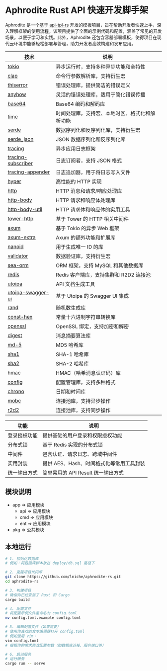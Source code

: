 # Aphrodite Rust API 快速开发脚手架

Aphrodite 是一个基于 [api-tpl-rs](https://github.com/shenghui0779/yiirs) 开发的模板项目，旨在帮助开发者快速上手，深入理解框架的使用流程。该项目提供了全面的示例代码和配置，涵盖了常见的开发场景，以便于学习和实践。此外，Aphrodite 还包含容器部署模板，使得项目在现代云环境中能够轻松部署与管理，助力开发者高效构建和发布应用。

| 技术                                 | 说明                                         |
|-------------------------------------|--------------------------------------------|
| [tokio](https://github.com/tokio-rs/tokio)                 | 异步运行时，支持多种异步功能和全特性           |
| [clap](https://github.com/clap-rs/clap)                    | 命令行参数解析库，支持衍生宏                   |
| [thiserror](https://github.com/dtolnay/thiserror)          | 错误处理库，提供简洁的错误定义                 |
| [anyhow](https://github.com/dtolnay/anyhow)                | 灵活的错误处理库，适用于简化错误传播           |
| [base64](https://crates.io/crates/base64)                  | Base64 编码和解码库                          |
| [time](https://crates.io/crates/time)                       | 时间处理库，支持宏、本地时区、格式化和解析功能 |
| [serde](https://serde.rs/)                                  | 数据序列化和反序列化库，支持衍生宏             |
| [serde_json](https://crates.io/crates/serde_json)          | JSON 数据序列化和反序列化库                  |
| [tracing](https://github.com/tokio-rs/tracing)            | 异步应用日志框架                             |
| [tracing-subscriber](https://github.com/tokio-rs/tracing) | 日志订阅者，支持 JSON 格式                    |
| [tracing-appender](https://crates.io/crates/tracing-appender) | 日志追加器，用于将日志写入文件                |
| [hyper](https://github.com/hyperium/hyper)                | 高性能的 HTTP 实现                            |
| [http](https://crates.io/crates/http)                      | HTTP 消息和请求/响应处理库                    |
| [http-body](https://crates.io/crates/http-body)            | HTTP 请求和响应体处理库                      |
| [http-body-util](https://crates.io/crates/http-body-util)  | HTTP 请求体和响应体的实用工具                 |
| [tower-http](https://github.com/tower-rs/tower-http)      | 基于 Tower 的 HTTP 相关中间件                 |
| [axum](https://github.com/tokio-rs/axum)                  | 基于 Tokio 的异步 Web 框架                   |
| [axum-extra](https://crates.io/crates/axum-extra)          | Axum 的额外功能和扩展库                      |
| [nanoid](https://crates.io/crates/nanoid)                  | 用于生成唯一 ID 的库                          |
| [validator](https://github.com/Keats/validator)            | 数据验证库，支持衍生宏                       |
| [sea-orm](https://github.com/SeaQL/sea-orm)                | ORM 框架，支持 MySQL 和其他数据库              |
| [redis](https://github.com/redis/redis-rs)                 | Redis 客户端库，支持集群和 R2D2 连接池        |
| [utoipa](https://github.com/utahta/utoipa)                 | API 文档生成工具                             |
| [utoipa-swagger-ui](https://crates.io/crates/utoipa-swagger-ui) | 基于 Utoipa 的 Swagger UI 集成               |
| [rand](https://crates.io/crates/rand)                      | 随机数生成库                                 |
| [const-hex](https://crates.io/crates/const-hex)            | 常量十六进制字符串转换库                      |
| [openssl](https://crates.io/crates/openssl)                | OpenSSL 绑定，支持加密和解密                  |
| [digest](https://crates.io/crates/digest)                  | 消息摘要算法库                              |
| [md-5](https://crates.io/crates/md5)                       | MD5 哈希库                                   |
| [sha1](https://crates.io/crates/sha1)                      | SHA-1 哈希库                                 |
| [sha2](https://crates.io/crates/sha2)                      | SHA-2 哈希库                                 |
| [hmac](https://crates.io/crates/hmac)                      | HMAC（哈希消息认证码）库                     |
| [config](https://github.com/mehcode/config-rs)             | 配置管理库，支持多种格式                      |
| [chrono](https://crates.io/crates/chrono)                  | 日期和时间库                                 |
| [mobc](https://crates.io/crates/mobc)                      | 连接池库，支持异步操作                        |
| [r2d2](https://crates.io/crates/r2d2)                      | 连接池库，支持同步操作                        |

| 功能                  | 说明                                         |
|---------------------|--------------------------------------------|
| 登录授权功能        | 提供基础的用户登录和权限授权功能                    |
| 分布式锁            | 基于 Redis 实现的分布式锁                          |
| 中间件              | 包含认证、请求日志、跨域中间件                    |
| 实用封装            | 提供 AES、Hash、时间格式化等常用工具封装             |
| 统一输出方式        | 简单易用的 API Result 统一输出方式                  |

## 模块说明

- app => 应用模块
  - api => 应用模块
  - cmd => 应用模块
  - ent => 应用模块
- pkg => 公共模块

## 本地运行

```bash
# 1. 初始化数据库
# 例如：将数据库脚本放在 deploy/db.sql 路径下

# 2. 克隆项目代码库
git clone https://github.com/lniche/aphrodite-rs.git
cd aphrodite-rs

# 3. 构建项目
# 确保你已经安装了 Rust 和 Cargo
cargo build

# 4. 配置文件
# 将配置示例文件重命名为 config.toml
mv config.toml.example config.toml

# 5. 编辑配置文件（如果需要）
# 使用你喜欢的文本编辑器打开 config.toml
# 例如使用 vim：
vim config.toml
# 根据你的需求修改配置参数（如数据库连接、服务端口等）

# 6. 启动服务
# 运行服务
cargo run -- serve
```
